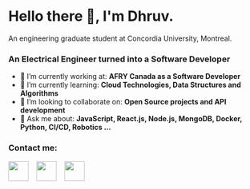 # Hello there 👋, I'm Dhruv.

An engineering graduate student at Concordia University, Montreal.

### An Electrical Engineer turned into a Software Developer

- 🔭 I’m currently working at: __AFRY Canada as a Software Developer__ 
- 🌱 I’m currently learning: __Cloud Technologies, Data Structures and Algorithms__
- 👯 I’m looking to collaborate on: __Open Source projects and API development__
- 💬 Ask me about: __JavaScript, React.js, Node.js, MongoDB, Docker, Python, CI/CD, Robotics ...__

### Contact me:

<a href="https://www.linkedin.com/in/dhruvkumarthakkar/"><img src="https://www.vectorlogo.zone/logos/linkedin/linkedin-icon.svg" width="40" height="40"/></a> &nbsp;&nbsp;
<a href="https://twitter.com/dhruvt_official"><img src="https://www.vectorlogo.zone/logos/twitter/twitter-icon.svg" width="40" height="40"/></a> &nbsp;&nbsp;
<a href="https://www.instagram.com/dhruvthakkar_official/"><img src="https://www.vectorlogo.zone/logos/instagram/instagram-icon.svg" width="40" height="40"/></a> &nbsp;&nbsp;

<!--
### My Github Stats:
<table>
     <tr>
        <td>
            <img src="https://github-profile-trophy.vercel.app/?username=DT1768&row=3&column=4&no-bg=true"/>
        </td>
        <td>
            <img src="https://github-readme-streak-stats.herokuapp.com/?user=DT1768&theme=dark"/>
        </td> 
    </tr> 
    <tr>
        <td>
            <img src="https://github-readme-stats.vercel.app/api?username=DT1768&hide=stars,issues,contribs&count_private=true&show_icons=true&theme=tokyonight"/>
        </td>
        <td>
            <img src="https://github-readme-stats.vercel.app/api/top-langs/?username=DT1768&size_weight=0.5&count_weight=0.5&layout=compact&hide=php,scss,css,html,batchfile,gherkin,freemarker,xslt,tsql,ruby"/>
        </td>
    </tr>
</table>
-->
